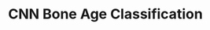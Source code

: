 ---
title: "CNN Bone Age Classification"
excerpt: "TLDR: Medical Imaging AI for Radiologists that helps predict  Bone Age from Left Hand radiographs."
collection: portfolio
---